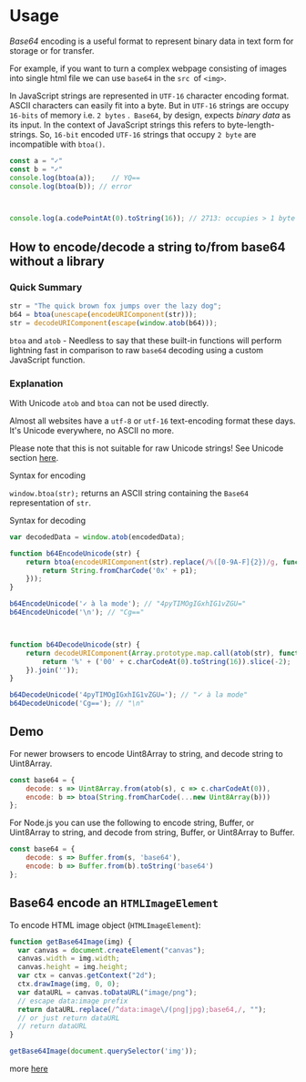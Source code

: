 



# Usage

*Base64* encoding is a useful format to represent binary data in text form for storage or for transfer.

For example, if you want to turn a complex webpage consisting of images into single html file we can use `base64` in the `src `of `<img>`.





In JavaScript strings are represented in `UTF-16` character encoding format. ASCII characters can easily fit into a byte. But in `UTF-16` strings are occupy `16-bits` of memory i.e. `2 bytes` .` Base64`, by design, expects *binary data* as its input. In the context of JavaScript strings this refers to byte-length-strings. So, `16-bit` encoded `UTF-16` strings that occupy `2 byte` are incompatible with `btoa()`.

```js
const a = "✓"
const b = "✓"
console.log(btoa(a));    // YQ==
console.log(btoa(b)); // error



console.log(a.codePointAt(0).toString(16)); // 2713: occupies > 1 byte

```



## How to encode/decode a string to/from base64 without a library

### Quick Summary

```js
str = "The quick brown fox jumps over the lazy dog";
b64 = btoa(unescape(encodeURIComponent(str)));
str = decodeURIComponent(escape(window.atob(b64)));
```

 `btoa` and `atob` - Needless to say that these built-in functions will perform lightning fast in comparison to raw `base64` decoding using a custom JavaScript function.

### Explanation





With Unicode `atob` and `btoa` can not be used directly. 

Almost all websites have a `utf-8` or `utf-16` text-encoding format these days. It's Unicode everywhere, no ASCII no more. 

Please note that this is not suitable for raw Unicode strings! See Unicode section [here](https://developer.mozilla.org/en-US/docs/DOM/window.btoa).

Syntax for encoding

`window.btoa(str);` returns an ASCII string containing the `Base64` representation of `str`.

Syntax for decoding

```javascript
var decodedData = window.atob(encodedData);
```





```js
function b64EncodeUnicode(str) {
    return btoa(encodeURIComponent(str).replace(/%([0-9A-F]{2})/g, function(match, p1) {
        return String.fromCharCode('0x' + p1);
    }));
}

b64EncodeUnicode('✓ à la mode'); // "4pyTIMOgIGxhIG1vZGU="
b64EncodeUnicode('\n'); // "Cg=="



function b64DecodeUnicode(str) {
    return decodeURIComponent(Array.prototype.map.call(atob(str), function(c) {
        return '%' + ('00' + c.charCodeAt(0).toString(16)).slice(-2);
    }).join(''));
}

b64DecodeUnicode('4pyTIMOgIGxhIG1vZGU='); // "✓ à la mode"
b64DecodeUnicode('Cg=='); // "\n"
```



## Demo

For newer browsers to encode Uint8Array to string, and decode string to Uint8Array.

```js
const base64 = {
    decode: s => Uint8Array.from(atob(s), c => c.charCodeAt(0)),
    encode: b => btoa(String.fromCharCode(...new Uint8Array(b)))
};
```

For Node.js you can use the following to encode string, Buffer, or Uint8Array to string, and decode from string, Buffer, or Uint8Array to Buffer.

```js
const base64 = {
    decode: s => Buffer.from(s, 'base64'),
    encode: b => Buffer.from(b).toString('base64')
};
```













##  Base64 encode an `HTMLImageElement`

To encode HTML image object (`HTMLImageElement`):

```js
function getBase64Image(img) {  
  var canvas = document.createElement("canvas");  
  canvas.width = img.width;  
  canvas.height = img.height;  
  var ctx = canvas.getContext("2d");  
  ctx.drawImage(img, 0, 0);  
  var dataURL = canvas.toDataURL("image/png");  
  // escape data:image prefix
  return dataURL.replace(/^data:image\/(png|jpg);base64,/, "");  
  // or just return dataURL
  // return dataURL
}

getBase64Image(document.querySelector('img'));
```



more [here](http://drcreazy.com/art/61/base64-javascript.aspx)